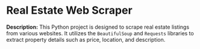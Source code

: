# Real Estate Web Scraper

**Description:**
This Python project is designed to scrape real estate listings from various websites. It utilizes the `BeautifulSoup` and `Requests` libraries to extract property details such as price, location, and description.

